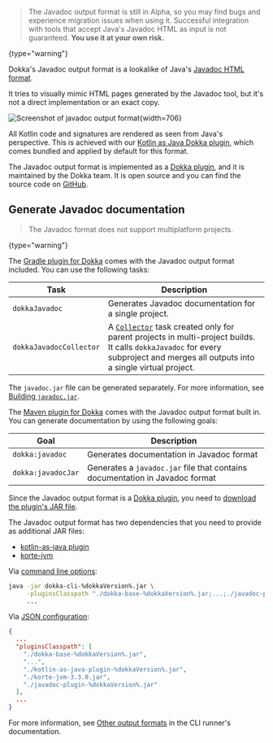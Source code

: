 [//]: # (title: Javadoc)

> The Javadoc output format is still in Alpha, so you may find bugs and experience migration issues when using it. 
> Successful integration with tools that accept Java's Javadoc HTML as input is not guaranteed.
> **You use it at your own risk.**
>
{type="warning"}

Dokka's Javadoc output format is a lookalike of Java's
[Javadoc HTML format](https://docs.oracle.com/en/java/javase/19/docs/api/index.html). 

It tries to visually mimic HTML pages generated by the Javadoc tool, but it's not a direct implementation
or an exact copy.

![Screenshot of javadoc output format](javadoc-format-example.png){width=706}

All Kotlin code and signatures are rendered as seen from Java's perspective. This is achieved with our
[Kotlin as Java Dokka plugin](https://github.com/Kotlin/dokka/tree/master/plugins/kotlin-as-java), which comes bundled and
applied by default for this format.

The Javadoc output format is implemented as a [Dokka plugin](dokka-plugins.md), and it is maintained by the Dokka team.
It is open source and you can find the source code on [GitHub](https://github.com/Kotlin/dokka/tree/master/plugins/javadoc).

## Generate Javadoc documentation

> The Javadoc format does not support multiplatform projects.
>
{type="warning"}


<tabs group="build-script">
<tab title="Gradle" group-key="kotlin">

The [Gradle plugin for Dokka](dokka-gradle.md) comes with the Javadoc output format included. You can use the following tasks:

| **Task**                | **Description**                                                                                                                                                                                              |
|-------------------------|--------------------------------------------------------------------------------------------------------------------------------------------------------------------------------------------------------------|
| `dokkaJavadoc`          | Generates Javadoc documentation for a single project.                                                                                                                                                        |
| `dokkaJavadocCollector` | A [`Collector`](dokka-gradle.md#collector-tasks) task created only for parent projects in multi-project builds. It calls `dokkaJavadoc` for every subproject and merges all outputs into a single virtual project. |

The `javadoc.jar` file can be generated separately. For more information, see [Building `javadoc.jar`](dokka-gradle.md#build-javadoc-jar).

</tab>
<tab title="Maven" group-key="groovy">

The [Maven plugin for Dokka](dokka-maven.md) comes with the Javadoc output format built in. You can generate documentation
by using the following goals:

| **Goal**           | **Description**                                                              |
|--------------------|------------------------------------------------------------------------------|
| `dokka:javadoc`    | Generates documentation in Javadoc format                                    |
| `dokka:javadocJar` | Generates a `javadoc.jar` file that contains documentation in Javadoc format |


</tab>
<tab title="CLI" group-key="cli">

Since the Javadoc output format is a [Dokka plugin](dokka-plugins.md#apply-dokka-plugins), you need to 
[download the plugin's JAR file](https://repo1.maven.org/maven2/org/jetbrains/dokka/javadoc-plugin/%dokkaVersion%/javadoc-plugin-%dokkaVersion%.jar).

The Javadoc output format has two dependencies that you need to provide as additional JAR files:

* [kotlin-as-java plugin](https://repo1.maven.org/maven2/org/jetbrains/dokka/kotlin-as-java-plugin/%dokkaVersion%/kotlin-as-java-plugin-%dokkaVersion%.jar)
* [korte-jvm](https://repo1.maven.org/maven2/com/soywiz/korlibs/korte/korte-jvm/3.3.0/korte-jvm-3.3.0.jar)

Via [command line options](dokka-cli.md#run-with-command-line-options):

```Bash
java -jar dokka-cli-%dokkaVersion%.jar \
     -pluginsClasspath "./dokka-base-%dokkaVersion%.jar;...;./javadoc-plugin-%dokkaVersion%.jar" \
     ...
```

Via [JSON configuration](dokka-cli.md#run-with-json-configuration):

```json
{
  ...
  "pluginsClasspath": [
    "./dokka-base-%dokkaVersion%.jar",
    "...",
    "./kotlin-as-java-plugin-%dokkaVersion%.jar",
    "./korte-jvm-3.3.0.jar",
    "./javadoc-plugin-%dokkaVersion%.jar"
  ],
  ...
}
```

For more information, see [Other output formats](dokka-cli.md#other-output-formats) in the CLI runner's documentation.

</tab>
</tabs>
